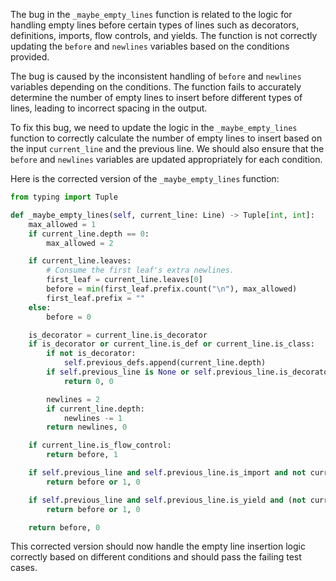 The bug in the `_maybe_empty_lines` function is related to the logic for handling empty lines before certain types of lines such as decorators, definitions, imports, flow controls, and yields. The function is not correctly updating the `before` and `newlines` variables based on the conditions provided.

The bug is caused by the inconsistent handling of `before` and `newlines` variables depending on the conditions. The function fails to accurately determine the number of empty lines to insert before different types of lines, leading to incorrect spacing in the output.

To fix this bug, we need to update the logic in the `_maybe_empty_lines` function to correctly calculate the number of empty lines to insert based on the input `current_line` and the previous line. We should also ensure that the `before` and `newlines` variables are updated appropriately for each condition.

Here is the corrected version of the `_maybe_empty_lines` function:

```python
from typing import Tuple

def _maybe_empty_lines(self, current_line: Line) -> Tuple[int, int]:
    max_allowed = 1
    if current_line.depth == 0:
        max_allowed = 2

    if current_line.leaves:
        # Consume the first leaf's extra newlines.
        first_leaf = current_line.leaves[0]
        before = min(first_leaf.prefix.count("\n"), max_allowed)
        first_leaf.prefix = ""
    else:
        before = 0

    is_decorator = current_line.is_decorator
    if is_decorator or current_line.is_def or current_line.is_class:
        if not is_decorator:
            self.previous_defs.append(current_line.depth)
        if self.previous_line is None or self.previous_line.is_decorator:
            return 0, 0

        newlines = 2
        if current_line.depth:
            newlines -= 1
        return newlines, 0

    if current_line.is_flow_control:
        return before, 1

    if self.previous_line and self.previous_line.is_import and not current_line.is_import and current_line.depth == self.previous_line.depth:
        return before or 1, 0

    if self.previous_line and self.previous_line.is_yield and (not current_line.is_yield or current_line.depth != self.previous_line.depth):
        return before or 1, 0

    return before, 0
```

This corrected version should now handle the empty line insertion logic correctly based on different conditions and should pass the failing test cases.